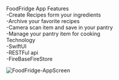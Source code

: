 FoodFridge App Features  
-Create Recipes form your ingredients  
-Archive your favorite recipes  
-Camera scan item and save in your pantry  
-Manage your pantry item for cooking  
Technology  
-SwiftUI  
-RESTFul api  
-FireBaseFireStore

![FoodFridge-AppScreen](https://github.com/jessie-pastan/foodfridge-mob/assets/116131795/4c12fbb9-3145-453e-9773-e8d3b1911b33)
